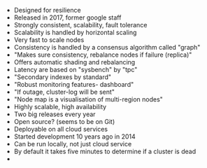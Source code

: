 *  Designed for resilience
* Released in 2017, former google staff
* Strongly consistent, scalability, fault tolerance
* Scalability is handled by horizontal scaling
* Very fast to scale nodes
* Consistency is handled by a consensus algorithm called "graph"
* "Makes sure consistency, rebalance nodes if failure (replica)"
* Offers automatic shading and rebalancing
* Latency are based on "sysbench" by "tpc"
* "Secondary indexes by standard"
* "Robust monitoring features- dashboard"
* "If outage, cluster-log will be sent"
* "Node map is a visualisation of multi-region nodes"
* Highly scalable, high availability
* Two big releases every year
* Open source? (seems to be on Git)
* Deployable on all cloud services
* Started development 10 years ago in 2014
* Can be run locally, not just cloud service
* By default it takes five minutes to determine if a cluster is dead
* 